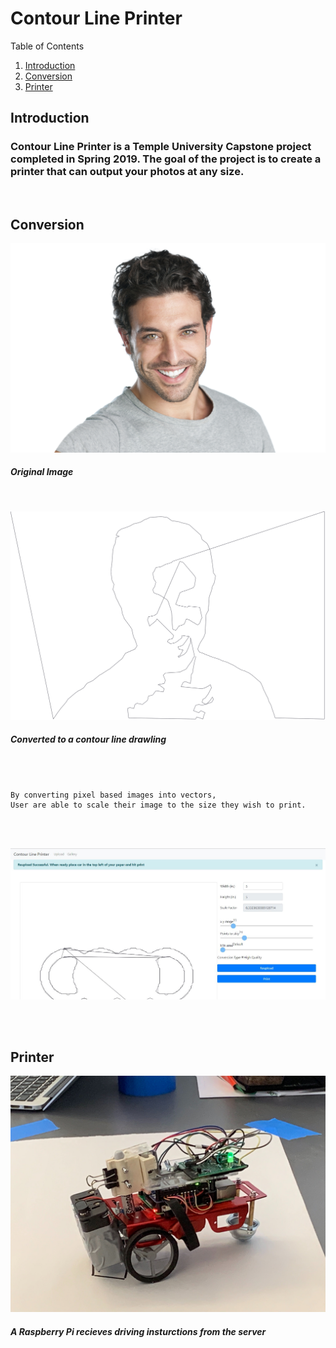 # Contour Line Printer

Table of Contents
1. [Introduction](#introduction)
2. [Conversion](#conversion)
3. [Printer](#printer)

## Introduction <a name="introduction"></a>

### Contour Line Printer is a Temple University Capstone project completed in Spring 2019.  The goal of the project is to create a printer that can output your photos at any size.



</br>

## Conversion <a name="conversion"></a>


![JPG](images/man.jpg)
##### Original Image

</br>

![SVG](svg/man.jpg.svg)
##### Converted to a contour line drawling

</br>
</br>

```
By converting pixel based images into vectors, 
User are able to scale their image to the size they wish to print.
```

</br>
</br>

![Staging Page](documentation/staging.JPG)

</br>
</br>

## Printer <a name="printer"></a>

![Car](documentation/car.jpg)

##### A Raspberry Pi recieves driving insturctions from the server
